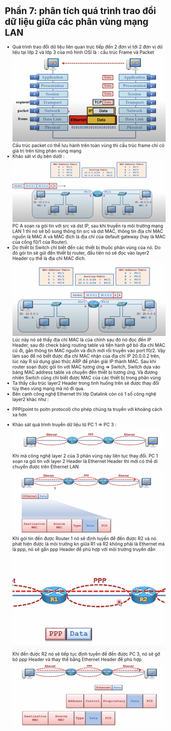 # Phần 7: phân tích quá trình trao đổi  dữ liệu giữa các phân vùng mạng LAN
-   Quá trình trao đổi dữ liệu liên quan trực tiếp đến 2 đơn vị tới 2 đơn vị dữ liệu tại lớp 2 và lớp 3 của mô hình OSI là : cấu trúc Frame và Packet ![Alt text](<Screenshot 2023-09-24 at 12.24.11.png>) Cấu trúc packet có thể lưu hành trên toàn vùng thì cấu trúc frame chỉ có giá trị trên từng phân vùng mạng 
-   Khảo sát ví dụ bên dưới : 
![Alt text](<Screenshot 2023-09-24 at 12.29.00.png>)PC A soạn ra gói tin với src và dst IP, sau khi truyền ra môi trường mạng LAN 1 thì nó sẽ bổ sung thông tin src và dst MAC, thông tin địa chỉ MAC nguồn là MAC A và MAC đích là địa chỉ của default gateway (hay là MAC của cổng f0/1 của Router).
-   Do thiết bị Switch chỉ biết đến các thiết bị thuôc phân vùng của nó. Do đó gói tin sẽ gửi đến thiết bị router, đầu tiên nó sẽ đọc vào layer2 Header cụ thể là địa chỉ MAC đích.![Alt text](<Screenshot 2023-09-24 at 20.55.11.png>)Lúc này nó sẽ thấy địa chỉ MAC là của chính sau đó nó đọc đến IP Header, sau đó check bảng routing table và tiến hành gỡ bỏ địa chỉ MAC cũ đi, gắn thông tin MAC nguồn và đích mới rồi truyền vào port f0/2. Vậy làm sao để nó biết được địa chỉ MAC nhận của địa chỉ IP 20.0.0.2 trên, lúc này R sử dụng giao thức ARP để phân giải IP thành MAC. Sau khi router soạn được gói tin với MAC tương ứng => Switch, Switch dựa vào bảng MAC address table và chuyển đến thiết bị tương ứng. Và đương nhiên Switch cũng chỉ biết được MAC của các thiết bị trong phân vùng
-   Ta thấy cấu trúc layer2 Header trong tình huống trên sẽ được thay đổi tùy theo vùng mạng mà nó đi qua. 
-   Bên cạnh công nghệ Ethernet thì lớp Datalink còn có 1 số công nghệ layer2 khác như : 
+ PPP(point to poitn protocol) cho phép chúng ta truyền với khoảng cách xa hơn 
-   Khảo sát quá trình truyền dữ liệu từ PC 1 => PC 3 : ![Alt text](<Screenshot 2023-09-24 at 21.07.05.png>)Khi mà công nghệ layer 2 của 3 phân vùng này liên tục thay đổi. PC 1 soạn ra gói tin với layer 2 Header là Ethernet Header thì mới có thể di chuyển được trên Ethernet LAN ![Alt text](<Screenshot 2023-09-24 at 21.09.27.png>) Khi gói tin đến được Router 1 nó sẽ định tuyến để đến được R2 và nó phát hiện được là môi trường kn giữa R1 và R2 không phải là Ethernet mà là ppp, nó sẽ gắn ppp Header để phù hợp với môi trường truyền dẫn![Alt text](<Screenshot 2023-09-24 at 21.14.48.png>) Khi đến được R2 nó sẽ tiếp tục định tuyền để đến được PC 3, nó sẽ gỡ bỏ ppp Header và thay thể bằng Ethernet Header để phù hợp ![Alt text](<Screenshot 2023-09-24 at 21.16.41.png>)